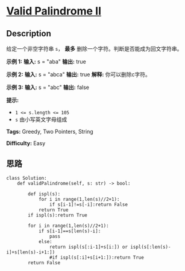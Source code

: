 # [Valid Palindrome II][title]

## Description

给定一个非空字符串 `s`， **最多** 删除一个字符。判断是否能成为回文字符串。

**示例 1:**
            **输入:** s = "aba"    **输出:** true    

**示例 2:**
            **输入:** s = "abca"    **输出:** true    **解释:** 你可以删除c字符。    

**示例 3:**
            **输入:** s = "abc"    **输出:** false

**提示:**

  * `1 <= s.length <= 105`
  * `s` 由小写英文字母组成


**Tags:** Greedy, Two Pointers, String

**Difficulty:** Easy

## 思路

``` python3
class Solution:
    def validPalindrome(self, s: str) -> bool:

        def ispl(s):
            for i in range(1,len(s)//2+1):
                if s[i-1]!=s[-i]:return False
            return True
        if ispl(s):return True

        for i in range(1,len(s)//2+1):
            if s[i-1]==s[len(s)-i]:
                pass
            else:
                return ispl(s[:i-1]+s[i:]) or ispl(s[:len(s)-i]+s[len(s)-i+1:])
                #if ispl(s[:i]+s[i+1:]):return True
        return False

```

[title]: https://leetcode-cn.com/problems/valid-palindrome-ii
